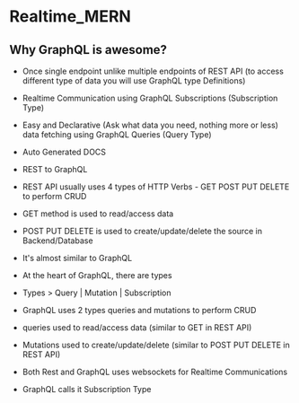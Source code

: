 # Realtime_MERN

## Why GraphQL is awesome?

- Once single endpoint unlike multiple endpoints of REST API (to access different type of data you will use GraphQL type Definitions)
- Realtime Communication using GraphQL Subscriptions (Subscription Type)
- Easy and Declarative (Ask what data you need, nothing more or less) data fetching using GraphQL Queries (Query Type)
- Auto Generated DOCS

- REST to GraphQL
- REST API usually uses 4 types of HTTP Verbs - GET POST PUT DELETE to perform CRUD
- GET method is used to read/access data
- POST PUT DELETE is used to create/update/delete the source in Backend/Database

- It's almost similar to GraphQL
- At the heart of GraphQL, there are types
- Types > Query | Mutation | Subscription
- GraphQL uses 2 types queries and mutations to perform CRUD
- queries used to read/access data (similar to GET in REST API)
- Mutations used to create/update/delete (similar to POST PUT DELETE in REST API)

- Both Rest and GraphQL uses websockets for Realtime Communications
- GraphQL calls it Subscription Type